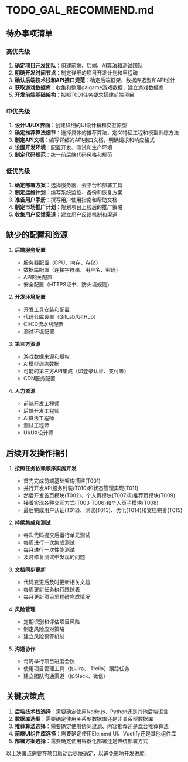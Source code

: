 # TODO_GAL_RECOMMEND.md

## 待办事项清单

### 高优先级
1. **确定项目开发团队**：组建前端、后端、AI算法和测试团队
2. **明确开发时间节点**：制定详细的项目开发计划和里程碑
3. **确认后端技术栈和API接口规范**：确定后端框架、数据库选型和API设计
4. **获取游戏数据库**：收集和整理galgame游戏数据，建立游戏数据库
5. **开发前端基础架构**：按照T001任务要求搭建前端项目

### 中优先级
1. **设计UI/UX界面**：创建详细的UI设计稿和交互原型
2. **确定推荐算法细节**：选择具体的推荐算法，定义特征工程和模型训练方法
3. **制定API文档**：编写详细的API接口文档，明确请求和响应格式
4. **设置开发环境**：配置开发、测试和生产环境
5. **制定代码规范**：统一前后端代码风格和规范

### 低优先级
1. **确定部署方案**：选择服务器、云平台和部署工具
2. **制定运维计划**：编写系统监控、备份和恢复方案
3. **准备用户手册**：撰写用户使用指南和帮助文档
4. **制定市场推广计划**：规划项目上线后的推广策略
5. **收集用户反馈渠道**：建立用户反馈机制和渠道

## 缺少的配置和资源

1. **后端服务配置**
   - 服务器配置（CPU、内存、存储）
   - 数据库配置（连接字符串、用户名、密码）
   - API网关配置
   - 安全配置（HTTPS证书、防火墙规则）

2. **开发环境配置**
   - 开发工具安装和配置
   - 代码仓库设置（GitLab/GitHub）
   - CI/CD流水线配置
   - 测试环境配置

3. **第三方资源**
   - 游戏数据来源和授权
   - AI模型训练数据
   - 可能的第三方API集成（如登录认证、支付等）
   - CDN服务配置

4. **人力资源**
   - 前端开发工程师
   - 后端开发工程师
   - AI算法工程师
   - 测试工程师
   - UI/UX设计师

## 后续开发操作指引

1. **按照任务依赖顺序实施开发**
   - 首先完成前端基础架构搭建(T001)
   - 并行开发API服务封装(T010)和状态管理实现(T011)
   - 然后开发首页模块(T002)、个人页模块(T007)和推荐页模块(T009)
   - 接着实现各种交互方式(T003-T006)和个人页子模块(T008)
   - 最后完成用户认证(T012)、测试(T013)、优化(T014)和文档完善(T015)

2. **持续集成和测试**
   - 每次代码提交后运行单元测试
   - 每周进行一次集成测试
   - 每月进行一次性能测试
   - 及时修复测试中发现的问题

3. **文档同步更新**
   - 代码变更后及时更新相关文档
   - 每周更新任务执行跟踪表
   - 每月更新项目里程碑完成情况

4. **风险管理**
   - 定期识别和评估项目风险
   - 制定风险应对策略
   - 建立风险预警机制

5. **沟通协作**
   - 每周举行项目进度会议
   - 使用项目管理工具（如Jira、 Trello）跟踪任务
   - 建立团队沟通渠道（如Slack、微信）

## 关键决策点

1. **后端技术栈选择**：需要确定使用Node.js、Python还是其他后端语言
2. **数据库选型**：需要确定使用关系型数据库还是非关系型数据库
3. **推荐算法选择**：需要确定使用协同过滤、内容推荐还是混合推荐算法
4. **前端UI组件库选择**：需要确定使用Element UI、Vuetify还是其他组件库
5. **部署方案选择**：需要确定使用容器化部署还是传统部署方式

以上决策点需要在项目启动后尽快确定，以避免影响开发进度。